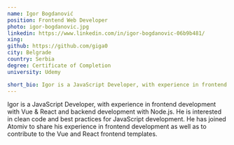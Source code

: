 ```yaml
---
name: Igor Bogdanović
position: Frontend Web Developer
photo: igor-bogdanovic.jpg
linkedin: https://www.linkedin.com/in/igor-bogdanovic-06b9b481/
xing: 
github: https://github.com/giga0
city: Belgrade
country: Serbia
degree: Certificate of Completion
university: Udemy

short_bio: Igor is a JavaScript Developer, with experience in frontend development with Vue & React and backend development with Node.js.
---
```

Igor is a JavaScript Developer, with experience in frontend development with Vue & React and backend development with Node.js. He is interested in clean code and best practices for JavaScript development. He has joined Atomiv to share his experience in frontend development as well as to contribute to the Vue and React frontend templates.
